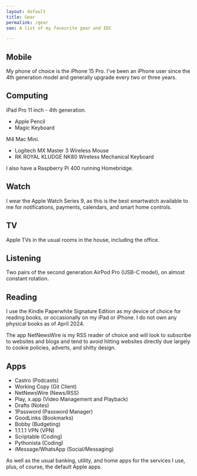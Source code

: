 ```yaml
---
layout: default
title: Gear
permalink: /gear
seo: A list of my favourite gear and EDC

---
```


## Mobile

My phone of choice is the iPhone 15 Pro. I've been an iPhone user since the 4th generation model and generally upgrade every two or three years.

## Computing

iPad Pro 11 inch - 4th generation.

- Apple Pencil
- Magic Keyboard

M4 Mac Mini.

- Logitech MX Master 3 Wireless Mouse
- RK ROYAL KLUDGE NK80 Wireless Mechanical Keyboard

I also have a Raspberry Pi 400 running Homebridge.

## Watch

I wear the Apple Watch Series 9, as this is the best smartwatch available to me for notifications, payments, calendars, and smart home controls.

## TV

Apple TVs in the usual rooms in the house, including the office.

## Listening

Two pairs of the second generation AirPod Pro (USB-C model), on almost constant rotation.

## Reading

I use the Kindle Paperwhite Signature Edition as my device of choice for reading books, or occasionally on my iPad or iPhone. I do not own any physical books as of April 2024.

The app NetNewsWire is my RSS reader of choice and will look to subscribe to websites and blogs and tend to avoid hitting websites directly due largely to cookie policies, adverts, and shitty design.

## Apps

- Castro (Podcasts)
- Working Copy (Git Client)
- NetNewsWire (News/RSS)
- Play, x.app (Video Management and Playback)
- Drafts (Notes)
- 1Password (Password Manager)
- GoodLinks (Bookmarks)
- Bobby (Budgeting)
- 1.1.1.1 VPN (VPN)
- Scriptable (Coding)
- Pythonista (Coding)
- iMessage/WhatsApp (Social/Messaging)

As well as the usual banking, utility, and home apps for the services I use, plus, of course, the default Apple apps.

